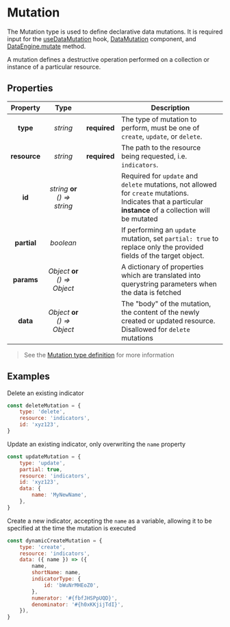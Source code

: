 # Mutation

The Mutation type is used to define declarative data mutations. It is required input for the [useDataMutation](hooks/useDataMutation.md) hook, [DataMutation](components/DataMutation.md) component, and [DataEngine.mutate](advanced/DataEngine) method.

A mutation defines a destructive operation performed on a collection or instance of a particular resource.

## Properties

|   Property   |              Type              |              | Description                                                                                                                                                |
| :----------: | :----------------------------: | ------------ | ---------------------------------------------------------------------------------------------------------------------------------------------------------- |
|   **type**   |            _string_            | **required** | The type of mutation to perform, must be one of `create`, `update`, or `delete`.                                                                           |
| **resource** |            _string_            | **required** | The path to the resource being requested, i.e. `indicators`.                                                                                               |
|    **id**    | _string_ **or** _() => string_ |              | Required for `update` and `delete` mutations, not allowed for `create` mutations. Indicates that a particular **instance** of a collection will be mutated |
| **partial**  |           _boolean_            |              | If performing an `update` mutation, set `partial: true` to replace only the provided fields of the target object.                                          |
|  **params**  | _Object_ **or** _() => Object_ |              | A dictionary of properties which are translated into querystring parameters when the data is fetched                                                       |
|   **data**   | _Object_ **or** _() => Object_ |              | The "body" of the mutation, the content of the newly created or updated resource. Disallowed for `delete` mutations                                        |

> See the [Mutation type definition](https://github.com/dhis2/app-runtime/blob/master/services/data/src/types/Mutation.d.ts) for more information

## Examples

Delete an existing indicator

```js
const deleteMutation = {
    type: 'delete',
    resource: 'indicators',
    id: 'xyz123',
}
```

Update an existing indicator, only overwriting the `name` property

```js
const updateMutation = {
    type: 'update',
    partial: true,
    resource: 'indicators',
    id: 'xyz123',
    data: {
        name: 'MyNewName',
    },
}
```

Create a new indicator, accepting the `name` as a variable, allowing it to be specified at the time the mutation is executed

```js
const dynamicCreateMutation = {
    type: 'create',
    resource: 'indicators',
    data: ({ name }) => ({
        name,
        shortName: name,
        indicatorType: {
            id: 'bWuNrMHEoZ0',
        },
        numerator: '#{fbfJHSPpUQD}',
        denominator: '#{h0xKKjijTdI}',
    }),
}
```
